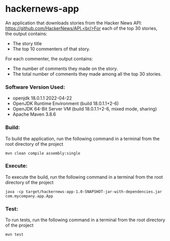 # hackernews-app
An application that downloads stories from the Hacker News API: https://github.com/HackerNews/API.<br/>For each of the top 30 stories, the output contains:
- The story title
- The top 10 commenters of that story.<br/>

For each commenter, the output contains:
- The number of comments they made on the story.
- The total number of comments they made among all the top 30 stories.

### Software Version Used:
- openjdk 18.0.1.1 2022-04-22
- OpenJDK Runtime Environment (build 18.0.1.1+2-6)
- OpenJDK 64-Bit Server VM (build 18.0.1.1+2-6, mixed mode, sharing)
- Apache Maven 3.8.6 

### Build:
To build the application, run the following command in a terminal from the root directory of the project
```
mvn clean compile assembly:single
```

### Execute:
To execute the build, run the following command in a terminal from the root directory of the project
```
java -cp target/hackernews-app-1.0-SNAPSHOT-jar-with-dependencies.jar com.mycompany.app.App
```

### Test:
To run tests, run the following command in a terminal from the root directory of the project
```
mvn test
```
